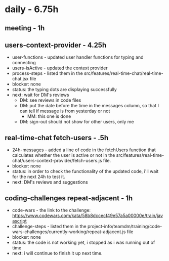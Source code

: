 # daily - 6.75h

## meeting - 1h

## users-context-provider - 4.25h
* user-functions - updated user handler functions for typing and connecting
* users-isActive - updated the context provider
* process-steps - listed them in the src/features/real-time-chat/real-time-chat.jsx file
* blocker: none
* status: the typing dots are displaying successfully
* next: wait for DM's reviews
  * DM: see reviews in code files
  * DM: put the date before the time in the messages column, so that I can tell if message is from yesterday or not
    * MM: this one is done
  * DM: sign-out should not show for other users, only me


## real-time-chat fetch-users - .5h
* 24h-messages - added a line of code in the fetchUsers function that calculates whether the user is active or not in the src/features/real-time-chat/users-context-provider/fetch-users.js file.
* blocker: none
* status: in order to check the functionality of the updated code, i'll wait for the next 24h to test it.
* next: DM's reviews and suggestions

## coding-challenges repeat-adjacent - 1h
* code-wars - the link to the challenge: https://www.codewars.com/kata/58b8dccecf49e57a5a00000e/train/javascript
* challenge-steps - listed them in the project-info/teamdm/training/code-wars-challenges/currently-working/repeat-adjacent.js file
* blocker: none
* status: the code is not working yet, i stopped as i was running out of time
* next: i will continue to finish it up next time.